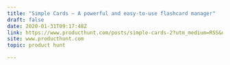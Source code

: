 ```yaml
---
title: "Simple Cards — A powerful and easy-to-use flashcard manager"
draft: false
date: 2020-01-31T09:17:48Z
link: https://www.producthunt.com/posts/simple-cards-2?utm_medium=RSS&utm_source=hune
site: www.producthunt.com
topic: product hunt  

---
```


